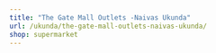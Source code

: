 ```yaml
---
title: "The Gate Mall Outlets -Naivas Ukunda"
url: /ukunda/the-gate-mall-outlets-naivas-ukunda/
shop: supermarket
---
```

